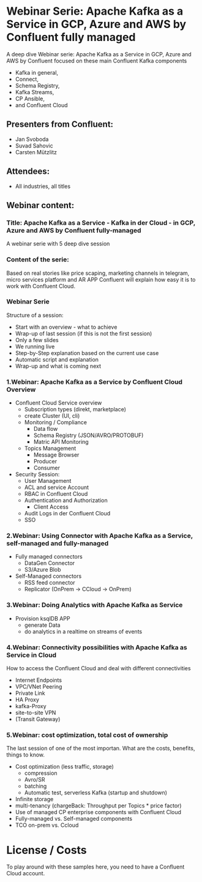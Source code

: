# Webinar Serie: Apache Kafka as a Service in GCP, Azure and AWS by Confluent fully managed

A deep dive Webinar serie: Apache Kafka as a Service in GCP, Azure and AWS by Confluent
focused on these main Confluent Kafka components
* Kafka in general,
* Connect,
* Schema Registry,
* Kafka Streams,
* CP Ansible,
* and Confluent Cloud

## Presenters from Confluent:
* Jan Svoboda
* Suvad Sahovic
* Carsten Mützlitz

## Attendees:
* All industries, all titles 

## Webinar content:
### Title: Apache Kafka as a Service - Kafka in der Cloud - in GCP, Azure and AWS by Confluent fully-managed
A webinar serie with  5  deep dive session

### Content of the serie:
Based on real stories like price scaping, marketing channels in telegram, micro services platform and AR APP Confluent will explain how easy it is to work with Confluent Cloud.

### Webinar Serie
Structure of a session:
  * Start with an overview - what to achieve
  * Wrap-up of last session (if this is not the first session)
  * Only a few slides
  * We running live
  * Step-by-Step explanation based on the current use case
  * Automatic script and explanation
  * Wrap-up and what is coming next

### 1.Webinar: Apache Kafka as a Service by Confluent Cloud Overview
  * Confluent Cloud Service overview
    * Subscription types (direkt, marketplace)
    * create Cluster (UI, cli)
    * Monitoring / Compliance
      * Data flow
      * Schema Registry (JSON/AVRO/PROTOBUF)
      * Matric API Monitoring
    * Topics Management
      * Message Browser
      * Producer   
      * Consumer
  * Security Session:
    * User Management 
    * ACL and service Account
    * RBAC in Confluent Cloud
    * Authentication and Authorization
      * Client Access
    * Audit Logs in der Confluent Cloud
    * SSO

### 2.Webinar: Using Connector with Apache Kafka as a Service, self-managed and fully-managed
  * Fully managed connectors
    * DataGen Connector
    * S3/Azure Blob
  * Self-Managed connectors
     * RSS feed connector
     * Replicator (OnPrem -> CCloud -> OnPrem)

### 3.Webinar: Doing Analytics with Apache Kafka as Service
  * Provision ksqlDB APP
    * generate Data
    * do analytics in a realtime on streams of events

### 4.Webinar: Connectivity possibilities with Apache Kafka as Service in Cloud
How to access the Confluent Cloud and deal with different connectivities
 * Internet Endpoints
 * VPC/VNet Peering
 * Private Link
 * HA Proxy
 * kafka-Proxy
 * site-to-site VPN
 * (Transit Gateway)

### 5.Webinar: cost optimization, total cost of ownership
The last session of one of the most importan. What are the costs, benefits, things to know.
* Cost optimization (less traffic, storage)
  * compression
  * Avro/SR
  * batching
  * Automatic test, serverless Kafka (startup and shutdown)
* Infinite storage
* multi-tenancy (chargeBack: Throughput per Topics * price factor)
* Use of managed CP enterprise components with Confluent Cloud
* Fully-managed vs. Self-managed components
* TCO on-prem vs. Ccloud

# License / Costs
To play around with these samples here, you need to have a Confluent Cloud account.

